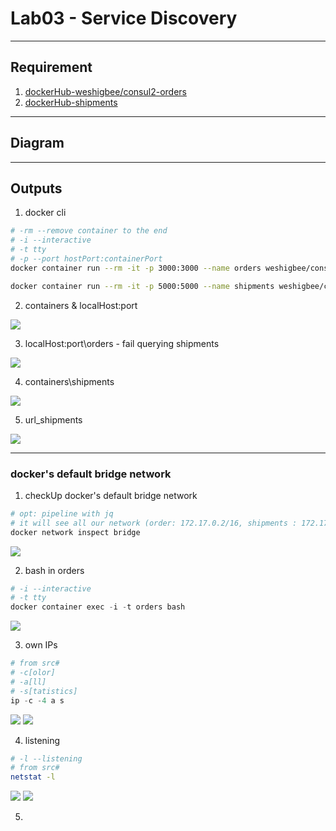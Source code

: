 # Lab03 - Service Discovery

---

## Requirement
1. [dockerHub-weshigbee/consul2-orders](https://hub.docker.com/r/weshigbee/consul2-orders)
2. [dockerHub-shipments](https://hub.docker.com/r/weshigbee/consul2-shipments)

---

## Diagram

---

## Outputs
1. docker cli
````sh
# -rm --remove container to the end
# -i --interactive
# -t tty
# -p --port hostPort:containerPort
docker container run --rm -it -p 3000:3000 --name orders weshigbee/consul2-orders

docker container run --rm -it -p 5000:5000 --name shipments weshigbee/consul2-shipments
````
2. containers & localHost:port

[<img src="https://i.imgur.com/Yjsz8W2.png">](https://i.imgur.com/Yjsz8W2.png)

3. localHost:port\orders - fail querying shipments

[<img src="https://i.imgur.com/PafqLGL.png">](https://i.imgur.com/PafqLGL.png)

4. containers\shipments

[<img src="https://i.imgur.com/fXpAjxn.png">](https://i.imgur.com/fXpAjxn.png)

5. url_shipments

[<img src="https://i.imgur.com/us7qrvl.png">](https://i.imgur.com/us7qrvl.png)

---

### docker's default bridge network
1. checkUp docker's default bridge network
````ps1
# opt: pipeline with jq
# it will see all our network (order: 172.17.0.2/16, shipments : 172.17.0.3/16)
docker network inspect bridge 
````
[<img src="https://i.imgur.com/6i5XFWL.png">](https://i.imgur.com/6i5XFWL.png)

2. bash in orders
````ps1
# -i --interactive
# -t tty
docker container exec -i -t orders bash
````
[<img src="https://i.imgur.com/A8Qa2Fy.png">](https://i.imgur.com/A8Qa2Fy.png)

3. own IPs
````ps1
# from src#
# -c[olor]
# -a[ll]
# -s[tatistics]
ip -c -4 a s
````
[<img src="https://i.imgur.com/TwDwkIt.png">](https://i.imgur.com/TwDwkIt.png)
[<img src="https://i.imgur.com/zjM4FDk.png">](https://i.imgur.com/zjM4FDk.png)

4. listening
````sh
# -l --listening
# from src#
netstat -l
````
[<img src="https://i.imgur.com/VmHcVeT.png">](https://i.imgur.com/VmHcVeT.png)
[<img src="https://i.imgur.com/oLIBpHC.png">](https://i.imgur.com/oLIBpHC.png)

5. 
